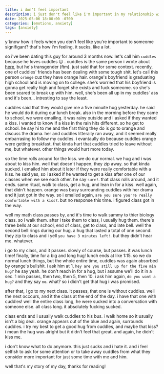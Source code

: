 ```yaml
---
title: i don't feel important
description: i just don't feel like i'm important in my relationship with my bf, and it's been really getting to me. so i write about what's been bothering me.
date: 2025-05-06 18:00:00 -0700
categories: [emotions, anxiety]
tags: [anxiety]
---
```


y'know how it feels when you don't feel like you're important to someome signifigant? that's how i'm feeling. it sucks, like a lot. 

so i've been dating this guy for around 3 months now. let's call him `cuddles` because he loves cuddles 😖 . cuddles is the same person i wrote about [here](https://log.jackpurrin.me/posts/love/), but he's transgender (ftm). just said that for some context. recently, one of cuddles' friends has been dealing with some tough shit. let's call this person `orange` cuz they have orange hair. orange's boyfriend is graduating high school and is moving on to college. she's worried that his boyfriend is gonna get really high and forget she exists and fuck someome. so she's been scared to break up with him. well, she's been all up in my cuddles' ass and it's been... intresting to say the least. 

cuddles said that they would give me a five minuite hug yesterday. he said he would do it during our lunch break. also in the morning before they came to school, we were emailing. it was rainy outside and i asked if they wanted a kiss. i wanted to know if a kiss in the rain hits different. so he get to school. he say hi to me and the first thing they do is go to orange and discuss the drama. her and cuddles litterally ran away, and it seemed really embarrasing to follow my cuddles. i evantaully do because cuddles orange were getting breakfast. that kinda hurt that cuddles tried to leave without me, but whatever. other things would hurt more today. 

so the time rolls around for the kiss. we do our normal. we hug and i was about to kiss him. well that doesn't happen, they zip away. so that kinda sucked. i emailed him about it later if they were really comfortable with a kiss. he said yes, so i asked if he wanted to get a kiss after one of our classes when we see each other. he say `sure!`.  that class rolls around, and it ends. same ritual, walk to class, get a hug, and lean in for a kiss. well again, that didn't happen. orange was busy surrounding cuddles with her drama and it just got in the way. so i emailed again, `are you sure you're really comfortable with a kiss?`. but no response this time. i figured class got in the way. 

well my math class passes by, and it's time to walk sammy to thier biology class. so i walk them. after i take them to class, i usually hug them. there's three bells at our school, end of class, get to class, and late bell. well the second bell rings during our hug. a hug that lasted a total of one second. they zip to class and i yell `you have 3 minutes left!`. but they didn't hear me. whatever. 

i go to my class, and it passes. slowly of course, but passes. it was lunch time! finally, time for a big and long hug! lunch ends at like 1:15. so we do normal lunch things, but the whole entire time, cuddles was again absorbed by orange's bullshit. i ask him at 1, `hey are you still up for the five min hug?` he say yeah. he don't reach in for a hug, but i assume we'll do it in a sec. 1 min passes, then two, then 5, then 10. i ask him again, `do you want a hug?` and they say `no`. what? so i didn't get that hug i was promised. 

after that, i go to my next class. it passes, that one is without cuddles. well the next occcurs, and it the class at the end of the day. i have that one with cuddles! well the entire class long, he were sucked into a conversation with someone else. all class long. it absolutely fucking sucked. 

class ends and i usually walk cuddles to his bus. i walk home so it usually isn't a big deal. orange appears out of the blue and again, surrounds cuddles. i try my best to get a good hug from cuddles, and maybe that kiss? i mean the hug was alright but it didn't feel that great. and again, he didn't kiss me. 

i don't know what to do anymore. this just sucks and i hate it. and i feel selfish to ask for some attention or to take away cuddles from what they consider more important for just some time with me and him. 

well that's my story of my day, thanks for reading! 
